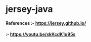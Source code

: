 # jersey-java

#### References :- https://jersey.github.io/
####            :- https://youtu.be/xkKcdK1u95s
